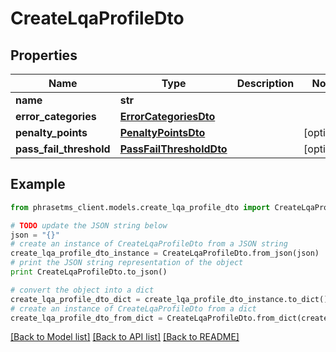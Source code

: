 # CreateLqaProfileDto

## Properties

| Name                    | Type                                                | Description | Notes      |
| ----------------------- | --------------------------------------------------- | ----------- | ---------- |
| **name**                | **str**                                             |             |
| **error_categories**    | [**ErrorCategoriesDto**](ErrorCategoriesDto.md)     |             |
| **penalty_points**      | [**PenaltyPointsDto**](PenaltyPointsDto.md)         |             | [optional] |
| **pass_fail_threshold** | [**PassFailThresholdDto**](PassFailThresholdDto.md) |             | [optional] |

## Example

```python
from phrasetms_client.models.create_lqa_profile_dto import CreateLqaProfileDto

# TODO update the JSON string below
json = "{}"
# create an instance of CreateLqaProfileDto from a JSON string
create_lqa_profile_dto_instance = CreateLqaProfileDto.from_json(json)
# print the JSON string representation of the object
print CreateLqaProfileDto.to_json()

# convert the object into a dict
create_lqa_profile_dto_dict = create_lqa_profile_dto_instance.to_dict()
# create an instance of CreateLqaProfileDto from a dict
create_lqa_profile_dto_from_dict = CreateLqaProfileDto.from_dict(create_lqa_profile_dto_dict)
```

[[Back to Model list]](../README.md#documentation-for-models) [[Back to API list]](../README.md#documentation-for-api-endpoints) [[Back to README]](../README.md)
